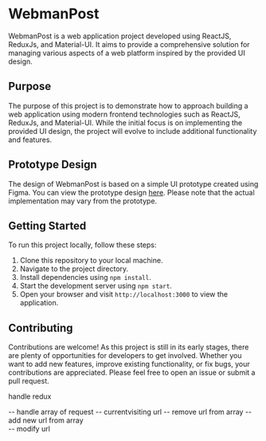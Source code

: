 # WebmanPost

WebmanPost is a web application project developed using ReactJS, ReduxJs, and Material-UI. It aims to provide a comprehensive solution for managing various aspects of a web platform inspired by the provided UI design.

## Purpose

The purpose of this project is to demonstrate how to approach building a web application using modern frontend technologies such as ReactJS, ReduxJs, and Material-UI. While the initial focus is on implementing the provided UI design, the project will evolve to include additional functionality and features.

## Prototype Design

The design of WebmanPost is based on a simple UI prototype created using Figma. You can view the prototype design [here](https://www.figma.com/file/Uinz9PKpPSIcUbpEKo5r1J/Untitled?type=design&node-id=0-1&mode=design&t=Lf2QjYUaoXl9CiqE-0). Please note that the actual implementation may vary from the prototype.

## Getting Started

To run this project locally, follow these steps:

1. Clone this repository to your local machine.
2. Navigate to the project directory.
3. Install dependencies using `npm install`.
4. Start the development server using `npm start`.
5. Open your browser and visit `http://localhost:3000` to view the application.

## Contributing

Contributions are welcome! As this project is still in its early stages, there are plenty of opportunities for developers to get involved. Whether you want to add new features, improve existing functionality, or fix bugs, your contributions are appreciated. Please feel free to open an issue or submit a pull request.


handle  redux 

-- handle array of request
-- currentvisiting url
-- remove url from array 
-- add new url from array  
-- modify url